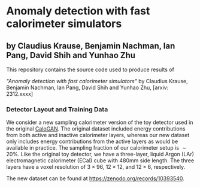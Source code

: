 # Anomaly detection with fast calorimeter simulators
## by Claudius Krause, Benjamin Nachman, Ian Pang, David Shih and Yunhao Zhu
This repository contains the source code used to produce results of

_"Anomaly detection with fast calorimeter simulators"_ by Claudius Krause, Benjamin Nachman, Ian Pang, David Shih and Yunhao Zhu, [arxiv: 2312.xxxx]

### Detector Layout and Training Data
We consider a new sampling calorimeter version of the toy detector used in the original [CaloGAN](https://arxiv.org/abs/1712.10321). The original dataset included energy contributions from both active and inactive calorimeter layers, whereas our new dataset only includes energy contributions from the active layers as would be available in practice. The sampling fraction of our calorimeter setup is $\sim20\%$. Like the original toy detector, we have a three-layer, liquid Argon (LAr) electromagnetic calorimeter (ECal) cube with 480mm side length. The three layers have a voxel resolution of $`3\times 96`$, $`12\times 12`$, and $`12\times 6`$, respectively. 

The new dataset can be found at https://zenodo.org/records/10393540.
